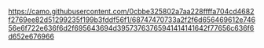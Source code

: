 https://camo.githubusercontent.com/0cbbe325802a7aa228ffffa704cd4682f2769ee82d51299235f199b3fddf56f1/68747470733a2f2f6d656469612e74656e6f722e636f6d2f695643694d39573763765941414141642f77656c636f6d652e676966
